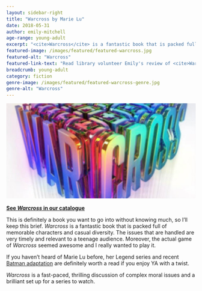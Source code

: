 ```yaml
---
layout: sidebar-right
title: "Warcross by Marie Lu"
date: 2018-05-31
author: emily-mitchell
age-range: young-adult
excerpt: "<cite>Warcross</cite> is a fantastic book that is packed full of memorable characters and casual diversity."
featured-image: /images/featured/featured-warcross.jpg
featured-alt: "Warcross"
featured-link-text: "Read library volunteer Emily's review of <cite>Warcross</cite> by Marie Lu."
breadcrumb: young-adult
category: fiction
genre-image: /images/featured/featured-warcross-genre.jpg
genre-alt: "Warcross"
---
```


![Warcross](/images/featured/featured-warcross.jpg)

**[See <cite>Warcross</cite> in our catalogue](https://suffolk.spydus.co.uk/cgi-bin/spydus.exe/ENQ/OPAC/BIBENQ?BRN=2254344)**

This is definitely a book you want to go into without knowing much, so I’ll keep this brief. <cite>Warcross</cite> is a fantastic book that is packed full of memorable characters and casual diversity. The issues that are handled are very timely and relevant to a teenage audience. Moreover, the actual game of <cite>Warcross</cite> seemed awesome and I really wanted to play it.

If you haven’t heard of Marie Lu before, her Legend series and recent [Batman adaptation](/new-suggestions/young-adult/batman-nightwalker-by-marie-lu/) are definitely worth a read if you enjoy YA with a twist.

<cite>Warcross</cite> is a fast-paced, thrilling discussion of complex moral issues and a brilliant set up for a series to watch.
